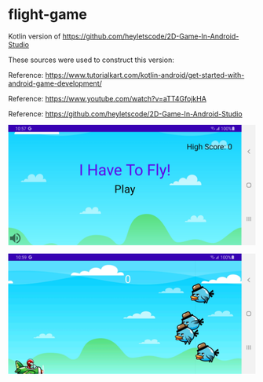 # flight-game
Kotlin version of https://github.com/heyletscode/2D-Game-In-Android-Studio


These sources were used to construct this version:

Reference: https://www.tutorialkart.com/kotlin-android/get-started-with-android-game-development/

Reference: https://www.youtube.com/watch?v=aTT4GfojkHA

Reference: https://github.com/heyletscode/2D-Game-In-Android-Studio

![Alt text](Screenshot_20220428-105726_FlightGame.jpg?raw=true "Screen shot main screen")


![Alt text](Screenshot_20220428-105952_FlightGame.jpg?raw=true "Screen shot game view")

